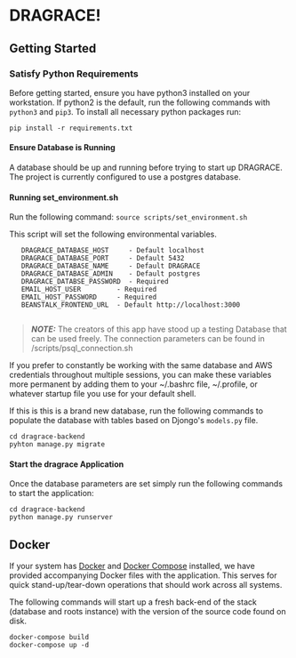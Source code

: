 

# DRAGRACE!

## Getting Started

### **Satisfy Python Requirements**
Before getting started, ensure you have python3 installed on your workstation. If python2 is the default, run the following commands with `python3` and `pip3`. To install all necessary python packages run:

`pip install -r requirements.txt`

#### **Ensure Database is Running**
A database should be up and running before trying to start up DRAGRACE. The project is currently configured to use a postgres database.

#### **Running set_environment.sh**
Run the following command:
`source scripts/set_environment.sh`

This script will set the following environmental variables.
```
   DRAGRACE_DATABASE_HOST     - Default localhost
   DRAGRACE_DATABASE_PORT     - Default 5432
   DRAGRACE_DATABASE_NAME     - Default DRAGRACE
   DRAGRACE_DATABASE_ADMIN    - Default postgres
   DRAGRACE_DATABSE_PASSWORD  - Required
   EMAIL_HOST_USER         - Required
   EMAIL_HOST_PASSWORD     - Required
   BEANSTALK_FRONTEND_URL  - Default http://localhost:3000
   
```

> **_NOTE:_**  The creators of this app have stood up a testing Database that can be used freely. The connection parameters can be found in /scripts/psql_connection.sh

If you prefer to constantly be working with the same database and AWS credentials throughout multiple sessions, you can make these variables more permanent by adding them to your ~/.bashrc file, ~/.profile, or whatever startup file you use for your default shell.

If this is this is a brand new database, run the following commands to populate the database with tables based on Djongo's `models.py` file.
```
cd dragrace-backend
pyhton manage.py migrate
```

#### Start the dragrace Application
Once the database parameters are set simply run the following commands to start the application:
```
cd dragrace-backend
python manage.py runserver
```

## Docker

If your system has [Docker](https://www.docker.com/) and [Docker Compose](https://docs.docker.com/compose/) installed, we have provided accompanying Docker files with the application. This serves for quick stand-up/tear-down operations that should work across all systems.

The following commands will start up a fresh back-end of the stack (database and roots instance) with the version of the source code found on disk.

```
docker-compose build
docker-compose up -d
```
